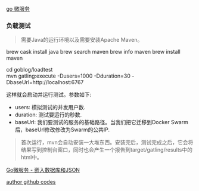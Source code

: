 [go 微服务](https://segmentfault.com/a/1190000014895034)

### 负载测试
> 需要Java的运行环境以及需要安装Apache Maven。

brew cask install java
brew search maven
brew info maven
brew install maven

cd goblog/loadtest   
mvn gatling:execute -Dusers=1000 -Dduration=30 -DbaseUrl=http://localhost:6767

这样就会启动并运行测试。参数如下:

* users: 模拟测试的并发用户数.
* duration: 测试要运行的秒数.
* baseUrl: 我们要测试的服务的基础路径。当我们把它迁移到Docker Swarm后，baseUrl修改修改为Swarm的公共IP. 

> 首次运行，mvn会自动安装一大堆东西。安装完后，测试完成之后，它会将结果写到控制台窗口，同时也会产生一个报告到target/gatling/results中的html中。

[Go微服务 - 嵌入数据库和JSON](https://segmentfault.com/a/1190000014961252)

[author github codes](https://github.com/callistaenterprise/goblog/tree/P3/accountservice)